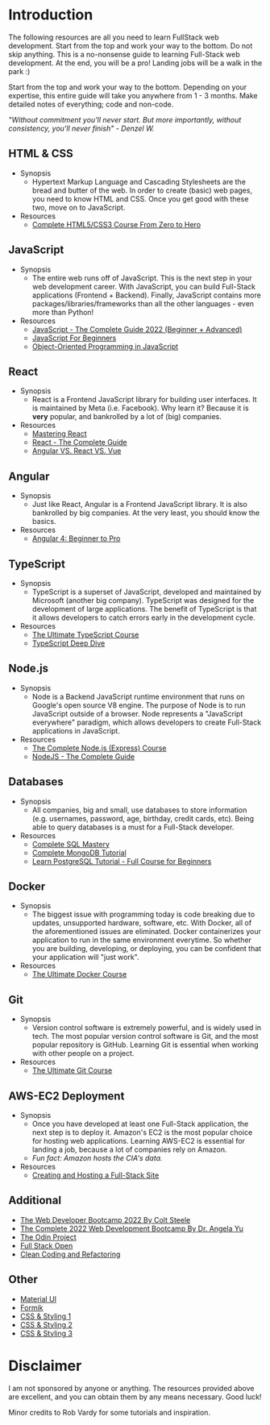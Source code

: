 # Introduction

The following resources are all you need to learn FullStack web development. Start from the top and work your way to the bottom. Do not skip anything. This is a no-nonsense guide to learning Full-Stack web development. At the end, you will be a pro! Landing jobs will be a walk in the park :)

Start from the top and work your way to the bottom. Depending on your expertise, this entire guide will take you anywhere from 1 - 3 months. Make detailed notes of everything; code and non-code.

*"Without commitment you'll never start. But more importantly, without consistency, you'll never finish" - Denzel W.*

## HTML & CSS
- Synopsis
    - Hypertext Markup Language and Cascading Stylesheets are the bread and butter of the web. In order to create (basic) web pages, you need to know HTML and CSS. Once you get good with these two, move on to JavaScript.
- Resources
    - [Complete HTML5/CSS3 Course From Zero to Hero](https://codewithmosh.com/p/the-ultimate-html-css)

## JavaScript
- Synopsis
    - The entire web runs off of JavaScript. This is the next step in your web development career. With JavaScript, you can build Full-Stack applications (Frontend + Backend). Finally, JavaScript contains more packages/libraries/frameworks than all the other languages - even more than Python!
- Resources
    - [JavaScript - The Complete Guide 2022 (Beginner + Advanced)](https://www.udemy.com/course/javascript-the-complete-guide-2020-beginner-advanced/?couponCode=D_0922)
    - [JavaScript For Beginners](https://codewithmosh.com/p/javascript-basics-for-beginners)
    - [Object-Oriented Programming in JavaScript](https://codewithmosh.com/p/object-oriented-programming-in-javascript)

## React
- Synopsis
    - React is a Frontend JavaScript library for building user interfaces. It is maintained by Meta (i.e. Facebook). Why learn it? Because it is **very** popular, and bankrolled by a lot of (big) companies.
- Resources
    - [Mastering React](https://codewithmosh.com/p/mastering-react)
    - [React - The Complete Guide](https://www.udemy.com/course/react-the-complete-guide-incl-redux/?couponCode=D_0922)
    - [Angular VS. React VS. Vue ](https://www.youtube.com/watch?v=lYWYWyX04JI)

## Angular
- Synopsis
    - Just like React, Angular is a Frontend JavaScript library. It is also bankrolled by big companies. At the very least, you should know the basics.
- Resources
    - [Angular 4: Beginner to Pro](https://codewithmosh.com/p/angular-master-class)

## TypeScript
- Synopsis
    - TypeScript is a superset of JavaScript, developed and maintained by Microsoft (another big company). TypeScript was designed for the development of large applications. The benefit of TypeScript is that it allows developers to catch errors early in the development cycle.
- Resources
    - [The Ultimate TypeScript Course](https://codewithmosh.com/p/the-ultimate-typescript)
    - [TypeScript Deep Dive](https://basarat.gitbook.io/typescript/)

## Node.js
- Synopsis
    - Node is a Backend JavaScript runtime environment that runs on Google's open source V8 engine. The purpose of Node is to run JavaScript outside of a browser. Node represents a "JavaScript everywhere" paradigm, which allows developers to create Full-Stack applications in JavaScript.
- Resources
    - [The Complete Node.js (Express) Course](https://codewithmosh.com/p/the-complete-node-js-course)
    - [NodeJS - The Complete Guide](https://www.udemy.com/course/nodejs-the-complete-guide/)

## Databases
- Synopsis
    - All companies, big and small, use databases to store information (e.g. usernames, password, age, birthday, credit cards, etc). Being able to query databases is a must for a Full-Stack developer.
- Resources
    - [Complete SQL Mastery](https://codewithmosh.com/p/complete-sql-mastery)
    - [Complete MongoDB Tutorial](https://www.youtube.com/playlist?list=PL4cUxeGkcC9h77dJ-QJlwGlZlTd4ecZOA)
    - [Learn PostgreSQL Tutorial - Full Course for Beginners](https://www.youtube.com/watch?v=qw--VYLpxG4)


## Docker 
- Synopsis
    - The biggest issue with programming today is code breaking due to updates, unsupported hardware, software, etc. With Docker, all of the aforementioned issues are eliminated. Docker containerizes your application to run in the same environment everytime. So whether you are building, developing, or deploying, you can be confident that your application will "just work".
- Resources
    - [The Ultimate Docker Course](https://codewithmosh.com/p/the-ultimate-docker-course)

## Git
- Synopsis
    - Version control software is extremely powerful, and is widely used in tech. The most popular version control software is Git, and the most popular repository is GitHub. Learning Git is essential when working with other people on a project.
- Resources
    - [The Ultimate Git Course](https://codewithmosh.com/p/the-ultimate-git-course)

## AWS-EC2 Deployment
- Synopsis
    - Once you have developed at least one Full-Stack application, the next step is to deploy it. Amazon's EC2 is the most popular choice for hosting web applications. Learning AWS-EC2 is essential for landing a job, because a lot of companies rely on Amazon.
    - *Fun fact: Amazon hosts the CIA's data.*
- Resources
    - [Creating and Hosting a Full-Stack Site](https://www.linkedin.com/learning/react-creating-and-hosting-a-full-stack-site-2019/react-for-full-stack-solutions?u=56982905)

## Additional
- [The Web Developer Bootcamp 2022 By Colt Steele](https://www.udemy.com/course/the-web-developer-bootcamp/)
- [The Complete 2022 Web Development Bootcamp By Dr. Angela Yu](https://www.udemy.com/course/the-complete-web-development-bootcamp/)
- [The Odin Project](https://www.theodinproject.com/)
- [Full Stack Open](https://fullstackopen.com/en/)
- [Clean Coding and Refactoring](https://codewithmosh.com/p/clean-code)

## Other
- [Material UI](https://material-ui.com/)
- [Formik](https://formik.org/docs/overview)
- [CSS & Styling 1](https://www.freecodecamp.org/news/understanding-flexbox-everything-you-need-to-know-b4013d4dc9af/)
- [CSS & Styling 2](https://sass-lang.com/guide)
- [CSS & Styling 3](https://create-react-app.dev/docs/adding-a-sass-stylesheet/)

# Disclaimer
I am not sponsored by anyone or anything. The resources provided above are excellent, and you can obtain them by any means necessary. Good luck!

Minor credits to Rob Vardy for some tutorials and inspiration.
